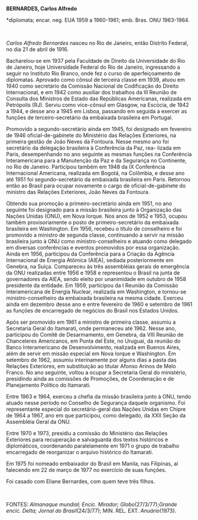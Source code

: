 **BERNARDES, Carlos Alfredo**

\*diplomata; encar. neg. EUA 1959 a 1960-1961; emb. Bras. ONU 1963-1964.

 

*Carlos Alfredo Bernardes* nasceu no Rio de Janeiro, então Distrito
Federal, no dia 21 de abril de 1916.

Bacharelou-se em 1937 pela Faculdade de Direito da Universidade do Rio
de Janeiro, hoje Universidade Federal do Rio de Janeiro, ingressando a
seguir no Instituto Rio Branco, onde fez o curso de aperfeiçoamento de
diplomatas. Aprovado como cônsul de terceira classe em 1939, atuou em
1940 como secretário da Comissão Nacional de Codificação do Direito
Internacional, e em 1942 como auxiliar dos trabalhos da III Reunião de
Consulta dos Ministros de Estado das Repúblicas Americanas, realizada em
Petrópolis (RJ). Serviu como vice-cônsul em Glasgow, na Escócia, de 1942
a 1944, e desse ano a 1945 em Lisboa, passando em seguida a exercer as
funções de terceiro-secretário da embaixada brasileira em Portugal.

Promovido a segundo-secretário ainda em 1945, foi designado em fevereiro
de 1946 oficial-de-gabinete do Ministério das Relações Exteriores, na
primeira gestão de João Neves da Fontoura. Nesse mesmo ano foi
secretário da delegação brasileira à Conferência da Paz, rea- lizada em
Paris, desempenhando no ano seguinte as mesmas funções na Conferência
Interamericana para a Manutenção da Paz e da Segurança no Continente, no
Rio de Janeiro. Participou também em 1948 da IX Conferência
Internacional Americana, realizada em Bogotá, na Colômbia, e desse ano
até 1951 foi segundo-secretário da embaixada brasileira em Paris.
Retornou então ao Brasil para ocupar novamente o cargo de
oficial-de-gabinete do ministro das Relações Exteriores, João Neves da
Fontoura.

Obtendo sua promoção a primeiro-secretário ainda em 1951, no ano
seguinte foi designado para a missão brasileira junto à Organização das
Nações Unidas (ONU), em Nova Iorque. Nos anos de 1952 e 1953, ocupou
também provisoriamente o posto de primeiro-secretário da embaixada
brasileira em Washington. Em 1956, recebeu o título de conselheiro e foi
promovido a ministro de segunda classe, continuando a servir na missão
brasileira junto à ONU como ministro-conselheiro e atuando como delegado
em diversas conferências e eventos promovidos por essa organização.
Ainda em 1956, participou da Conferência para a Criação da Agência
Internacional de Energia Atômica (AIEA), sediada posteriormente em
Genebra, na Suíça. Compareceu às três assembléias gerais de emergência
da ONU realizadas entre 1956 e 1958 e representou o Brasil na junta de
governadores da AIEA, sendo eleito por unanimidade em outubro de 1958
presidente da entidade. Em 1959, participou da I Reunião da Comissão
Interamericana de Energia Nuclear, realizada em Washington, e tornou-se
ministro-conselheiro da embaixada brasileira na mesma cidade. Exerceu
ainda em dezembro desse ano e entre fevereiro de 1960 e setembro de 1961
as funções de encarregado de negócios do Brasil nos Estados Unidos.

Após ser promovido em 1961 a ministro de primeira classe, assumiu a
Secretaria Geral do Itamarati, onde permaneceu até 1962. Nesse ano,
participou do Comitê de Desarmamento, em Genebra, da VIII Reunião de
Chanceleres Americanos, em Punta del Este, no Uruguai, da reunião do
Banco Interamericano de Desenvolvimento, realizada em Buenos Aires, além
de servir em missão especial em Nova Iorque e Washington. Em setembro de
1962, assumiu interinamente por alguns dias a pasta das Relações
Exteriores, em substituição ao titular Afonso Arinos de Melo Franco. No
ano seguinte, voltou a ocupar a Secretaria Geral do ministério,
presidindo ainda as comissões de Promoções, de Coordenação e de
Planejamento Político do Itamarati.

Entre 1963 e 1964, exerceu a chefia da missão brasileira junto à ONU,
tendo atuado nesse período no Conselho de Segurança daquele organismo.
Foi representante especial do secretário-geral das Nações Unidas em
Chipre de 1964 a 1967, ano em que participou, como delegado, da XXII
Seção da Assembléia Geral da ONU.

Entre 1970 e 1973, presidiu a comissão do Ministério das Relações
Exteriores para recuperação e salvaguarda dos textos históricos e
diplomáticos, coordenando paralelamente em 1971 o grupo de trabalho
encarregado de reorganizar o arquivo histórico do Itamarati.

Em 1975 foi nomeado embaixador do Brasil em Manila, nas Filipinas, aí
falecendo em 22 de março de 1977 no exercício de suas funções.

Foi casado com Eliane Bernardes, com quem teve três filhos.

 

FONTES: *Almanaque mundial; Encic. Mirador; Globo*(27/3/77);*Grande
encic. Delta;* *Jornal do Brasil*(24/3/77); MIN. REL. EXT.
*Anuário*(1973).

 

